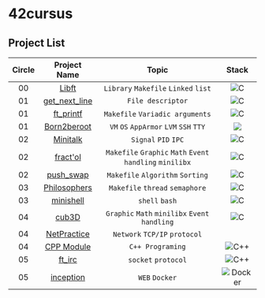# 42cursus

## Project List

| Circle |                                     Project Name                                      |                          Topic                          |                                                      Stack                                                      |
| :----: | :-----------------------------------------------------------------------------------: | :-----------------------------------------------------: | :-------------------------------------------------------------------------------------------------------------: |
|   00   |         [Libft](https://github.com/moeyg/42cursus/tree/main/Circle%200/Libft)         |          `Library` `Makefile` `Linked` `list`           |          ![C](https://img.shields.io/badge/c-%2300599C.svg?style=for-the-badge&logo=c&logoColor=white)          |
|   01   | [get_next_line](https://github.com/moeyg/42cursus/tree/main/Circle%201/get_next_line) |                    `File descriptor`                    |          ![C](https://img.shields.io/badge/c-%2300599C.svg?style=for-the-badge&logo=c&logoColor=white)          |
|   01   |     [ft_printf](https://github.com/moeyg/42cursus/tree/main/Circle%201/ft_printf)     |             `Makefile` `Variadic arguments`             |          ![C](https://img.shields.io/badge/c-%2300599C.svg?style=for-the-badge&logo=c&logoColor=white)          |
|   01   |   [Born2beroot](https://github.com/moeyg/42cursus/tree/main/Circle%201/Born2beroot)   |         `VM` `OS` `AppArmor` `LVM` `SSH` `TTY`          | <img src="https://img.shields.io/badge/VirtualBox-183A61?style=for-the-badge&logo=VirtualBox&logoColor=white"/> |
|   02   |      [Minitalk](https://github.com/moeyg/42cursus/tree/main/Circle%202/Minitalk)      |                  `Signal` `PID` `IPC`                   |          ![C](https://img.shields.io/badge/c-%2300599C.svg?style=for-the-badge&logo=c&logoColor=white)          |
|   02   |      [fract'ol](https://github.com/moeyg/42cursus/tree/main/Circle%202/fract'ol)      | `Makefile` `Graphic` `Math` `Event handling` `minilibx` |          ![C](https://img.shields.io/badge/c-%2300599C.svg?style=for-the-badge&logo=c&logoColor=white)          |
|   02   |     [push_swap](https://github.com/moeyg/42cursus/tree/main/Circle%202/push_swap)     |            `Makefile` `Algorithm` `Sorting`             |          ![C](https://img.shields.io/badge/c-%2300599C.svg?style=for-the-badge&logo=c&logoColor=white)          |
|   03   |  [Philosophers](https://github.com/moeyg/42cursus/tree/main/Circle%203/Philosophers)  |             `Makefile` `thread` `semaphore`             |          ![C](https://img.shields.io/badge/c-%2300599C.svg?style=for-the-badge&logo=c&logoColor=white)          |
|   03   |     [minishell](https://github.com/moeyg/42cursus/tree/main/Circle%203/minishell)     |                     `shell` `bash`                      |          ![C](https://img.shields.io/badge/c-%2300599C.svg?style=for-the-badge&logo=c&logoColor=white)          |
|   04   |         [cub3D](https://github.com/moeyg/42cursus/tree/main/Circle%204/cub3D)         |      `Graphic` `Math` `minilibx` `Event handling`       |          ![C](https://img.shields.io/badge/c-%2300599C.svg?style=for-the-badge&logo=c&logoColor=white)          |
|   04   |   [NetPractice](https://github.com/moeyg/42cursus/tree/main/Circle%204/NetPractice)   |              `Network` `TCP/IP` `protocol`              |
|   04   |    [CPP Module](https://github.com/moeyg/42cursus/tree/main/Circle%204/CPP_Module)    |                    `C++ Programing`                     |     ![C++](https://img.shields.io/badge/c++-%2300599C.svg?style=for-the-badge&logo=c%2B%2B&logoColor=white)     |
|   05   |        [ft_irc](https://github.com/moeyg/42cursus/tree/main/Circle%205/ft_irc)        |                   `socket` `protocol`                   |     ![C++](https://img.shields.io/badge/c++-%2300599C.svg?style=for-the-badge&logo=c%2B%2B&logoColor=white)     |
|   05   |     [inception](https://github.com/moeyg/42cursus/tree/main/Circle%205/inception)     |                     `WEB` `Docker`                      |  ![Docker](https://img.shields.io/badge/docker-%230db7ed.svg?style=for-the-badge&logo=docker&logoColor=white)   |
